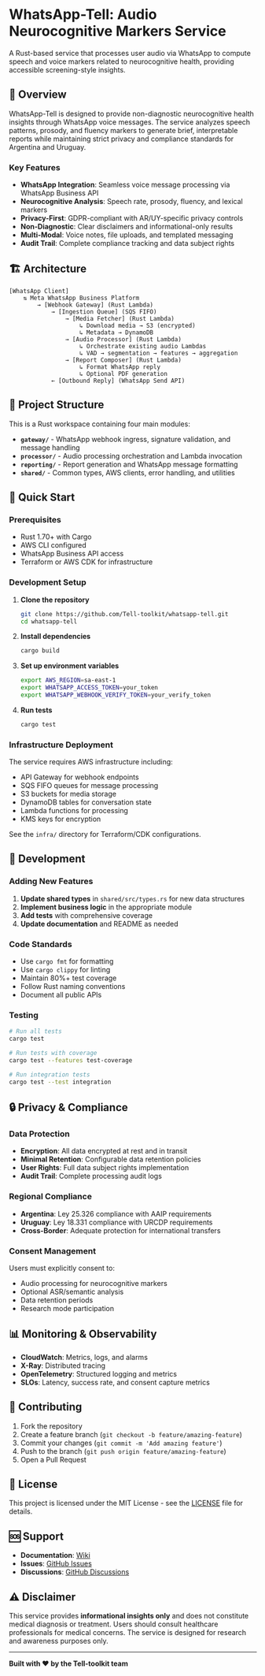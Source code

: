# WhatsApp-Tell: Audio Neurocognitive Markers Service

A Rust-based service that processes user audio via WhatsApp to compute speech and voice markers related to neurocognitive health, providing accessible screening-style insights.

## 🎯 Overview

WhatsApp-Tell is designed to provide non-diagnostic neurocognitive health insights through WhatsApp voice messages. The service analyzes speech patterns, prosody, and fluency markers to generate brief, interpretable reports while maintaining strict privacy and compliance standards for Argentina and Uruguay.

### Key Features

- **WhatsApp Integration**: Seamless voice message processing via WhatsApp Business API
- **Neurocognitive Analysis**: Speech rate, prosody, fluency, and lexical markers
- **Privacy-First**: GDPR-compliant with AR/UY-specific privacy controls
- **Non-Diagnostic**: Clear disclaimers and informational-only results
- **Multi-Modal**: Voice notes, file uploads, and templated messaging
- **Audit Trail**: Complete compliance tracking and data subject rights

## 🏗️ Architecture

```
[WhatsApp Client] 
    ⇅ Meta WhatsApp Business Platform
        → [Webhook Gateway] (Rust Lambda)
            → [Ingestion Queue] (SQS FIFO)
                → [Media Fetcher] (Rust Lambda)
                    ↳ Download media → S3 (encrypted)
                    ↳ Metadata → DynamoDB
                → [Audio Processor] (Rust Lambda)
                    ↳ Orchestrate existing audio Lambdas
                    ↳ VAD → segmentation → features → aggregation
                → [Report Composer] (Rust Lambda)
                    ↳ Format WhatsApp reply
                    ↳ Optional PDF generation
            ← [Outbound Reply] (WhatsApp Send API)
```

## 📁 Project Structure

This is a Rust workspace containing four main modules:

- **`gateway/`** - WhatsApp webhook ingress, signature validation, and message handling
- **`processor/`** - Audio processing orchestration and Lambda invocation
- **`reporting/`** - Report generation and WhatsApp message formatting  
- **`shared/`** - Common types, AWS clients, error handling, and utilities

## 🚀 Quick Start

### Prerequisites

- Rust 1.70+ with Cargo
- AWS CLI configured
- WhatsApp Business API access
- Terraform or AWS CDK for infrastructure

### Development Setup

1. **Clone the repository**
   ```bash
   git clone https://github.com/Tell-toolkit/whatsapp-tell.git
   cd whatsapp-tell
   ```

2. **Install dependencies**
   ```bash
   cargo build
   ```

3. **Set up environment variables**
   ```bash
   export AWS_REGION=sa-east-1
   export WHATSAPP_ACCESS_TOKEN=your_token
   export WHATSAPP_WEBHOOK_VERIFY_TOKEN=your_verify_token
   ```

4. **Run tests**
   ```bash
   cargo test
   ```

### Infrastructure Deployment

The service requires AWS infrastructure including:
- API Gateway for webhook endpoints
- SQS FIFO queues for message processing
- S3 buckets for media storage
- DynamoDB tables for conversation state
- Lambda functions for processing
- KMS keys for encryption

See the `infra/` directory for Terraform/CDK configurations.

## 🔧 Development

### Adding New Features

1. **Update shared types** in `shared/src/types.rs` for new data structures
2. **Implement business logic** in the appropriate module
3. **Add tests** with comprehensive coverage
4. **Update documentation** and README as needed

### Code Standards

- Use `cargo fmt` for formatting
- Use `cargo clippy` for linting
- Maintain 80%+ test coverage
- Follow Rust naming conventions
- Document all public APIs

### Testing

```bash
# Run all tests
cargo test

# Run tests with coverage
cargo test --features test-coverage

# Run integration tests
cargo test --test integration
```

## 🔒 Privacy & Compliance

### Data Protection

- **Encryption**: All data encrypted at rest and in transit
- **Minimal Retention**: Configurable data retention policies
- **User Rights**: Full data subject rights implementation
- **Audit Trail**: Complete processing audit logs

### Regional Compliance

- **Argentina**: Ley 25.326 compliance with AAIP requirements
- **Uruguay**: Ley 18.331 compliance with URCDP requirements
- **Cross-Border**: Adequate protection for international transfers

### Consent Management

Users must explicitly consent to:
- Audio processing for neurocognitive markers
- Optional ASR/semantic analysis
- Data retention periods
- Research mode participation

## 📊 Monitoring & Observability

- **CloudWatch**: Metrics, logs, and alarms
- **X-Ray**: Distributed tracing
- **OpenTelemetry**: Structured logging and metrics
- **SLOs**: Latency, success rate, and consent capture metrics

## 🤝 Contributing

1. Fork the repository
2. Create a feature branch (`git checkout -b feature/amazing-feature`)
3. Commit your changes (`git commit -m 'Add amazing feature'`)
4. Push to the branch (`git push origin feature/amazing-feature`)
5. Open a Pull Request

## 📄 License

This project is licensed under the MIT License - see the [LICENSE](LICENSE) file for details.

## 🆘 Support

- **Documentation**: [Wiki](https://github.com/Tell-toolkit/whatsapp-tell/wiki)
- **Issues**: [GitHub Issues](https://github.com/Tell-toolkit/whatsapp-tell/issues)
- **Discussions**: [GitHub Discussions](https://github.com/Tell-toolkit/whatsapp-tell/discussions)

## ⚠️ Disclaimer

This service provides **informational insights only** and does not constitute medical diagnosis or treatment. Users should consult healthcare professionals for medical concerns. The service is designed for research and awareness purposes only.

---

**Built with ❤️ by the Tell-toolkit team**
